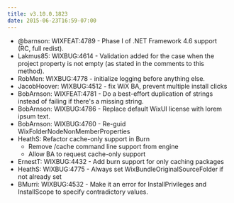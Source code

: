 ```yaml
---
title: v3.10.0.1823
date: 2015-06-23T16:59-07:00
---
```

* @barnson: WIXFEAT:4789 - Phase I of .NET Framework 4.6 support (RC, full redist).
* Lakmus85: WIXBUG:4614 - Validation added for the case when the project property is not empty (as stated in the comments to this method).
* RobMen: WIXBUG:4778 - initialize logging before anything else.
* JacobHoover: WIXBUG:4512 - fix WiX BA, prevent multiple install clicks
* BobArnson: WIXFEAT:4781 - Do a best-effort duplication of strings instead of failing if there's a missing string.
* BobArnson: WIXBUG:4786 - Replace default WixUI license with lorem ipsum text.
* BobArnson: WIXBUG:4760 - Re-guid WixFolderNodeNonMemberProperties
* HeathS: Refactor cache-only support in Burn
  * Remove /cache command line support from engine
  * Allow BA to request cache-only support
* ErnestT: WIXBUG:4432 - Add burn support for only caching packages
* HeathS: WIXBUG:4775 - Always set WixBundleOriginalSourceFolder if not already set
* BMurri: WIXBUG:4532 - Make it an error for InstallPrivileges and InstallScope to specify contradictory values.